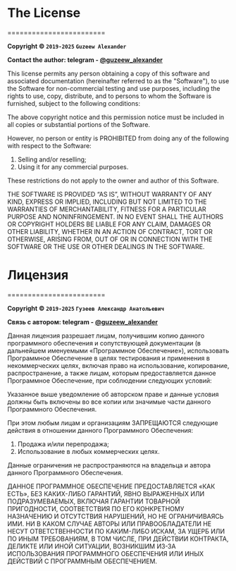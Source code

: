 
# The License
========================

**Copyright © `2019-2025` `Guzeew Alexander`**

**Contact the author: telegram - [@guzeew_alexander](https://t.me/guzeew_alexander)**  

This license permits any person obtaining a copy 
of this software and associated documentation
(hereinafter referred to as the "Software"),
to use the Software for non-commercial testing 
and use purposes, including the rights to use, 
copy, distribute, and to persons to whom the 
Software is furnished, subject to the following 
conditions:

The above copyright notice and this permission notice
must be included in all copies or substantial portions 
of the Software.

However, no person or entity is PROHIBITED from
doing any of the following with respect to the Software:
1) Selling and/or reselling;
2) Using it for any commercial purposes.  

These restrictions do not apply to the owner and author 
of this Software.

THE SOFTWARE IS PROVIDED “AS IS”, WITHOUT WARRANTY OF ANY KIND,
EXPRESS OR IMPLIED, INCLUDING BUT NOT LIMITED TO THE WARRANTIES
OF MERCHANTABILITY, FITNESS FOR A PARTICULAR PURPOSE AND
NONINFRINGEMENT. IN NO EVENT SHALL THE AUTHORS OR COPYRIGHT
HOLDERS BE LIABLE FOR ANY CLAIM, DAMAGES OR OTHER LIABILITY,
WHETHER IN AN ACTION OF CONTRACT, TORT OR OTHERWISE, ARISING
FROM, OUT OF OR IN CONNECTION WITH THE SOFTWARE OR THE USE OR
OTHER DEALINGS IN THE SOFTWARE.


# Лицензия
========================

**Copyright © `2019-2025` `Гузеев Александр Анатольевич`**

**Связь с автором: telegram - [@guzeew_alexander](https://t.me/guzeew_alexander)**  

Данная лицензия разрешает лицам, получившим копию данного 
программного обеспечения и сопутствующей документации 
(в дальнейшем именуемыми «Программное Обеспечение»), 
использовать Программное Обеспечение в целях тестирования 
и применения в некоммерческих целях, включая право 
на использование, копирование, распространение, а также 
лицам, которым предоставляется данное Программное Обеспечение, 
при соблюдении следующих условий:

Указанное выше уведомление об авторском праве и данные условия 
должны быть включены во все копии или значимые части данного 
Программного Обеспечения.

При этом любым лицам и организациям ЗАПРЕЩАЮТСЯ следующие 
действия в отношении данного Программного Обеспечения:
1) Продажа и/или перепродажа; 
2) Использование в любых коммерческих целях.  

Данные ограничения не распространяются на владельца и автора 
данного Программного Обеспечения.

ДАННОЕ ПРОГРАММНОЕ ОБЕСПЕЧЕНИЕ ПРЕДОСТАВЛЯЕТСЯ «КАК ЕСТЬ», 
БЕЗ КАКИХ-ЛИБО ГАРАНТИЙ, ЯВНО ВЫРАЖЕННЫХ ИЛИ ПОДРАЗУМЕВАЕМЫХ, 
ВКЛЮЧАЯ ГАРАНТИИ ТОВАРНОЙ ПРИГОДНОСТИ, СООТВЕТСТВИЯ ПО ЕГО 
КОНКРЕТНОМУ НАЗНАЧЕНИЮ И ОТСУТСТВИЯ НАРУШЕНИЙ, НО НЕ ОГРАНИЧИВАЯСЬ 
ИМИ. НИ В КАКОМ СЛУЧАЕ АВТОРЫ ИЛИ ПРАВООБЛАДАТЕЛИ НЕ НЕСУТ 
ОТВЕТСТВЕННОСТИ ПО КАКИМ-ЛИБО ИСКАМ, ЗА УЩЕРБ ИЛИ ПО ИНЫМ 
ТРЕБОВАНИЯМ, В ТОМ ЧИСЛЕ, ПРИ ДЕЙСТВИИ КОНТРАКТА, ДЕЛИКТЕ ИЛИ ИНОЙ 
СИТУАЦИИ, ВОЗНИКШИМ ИЗ-ЗА ИСПОЛЬЗОВАНИЯ ПРОГРАММНОГО ОБЕСПЕЧЕНИЯ 
ИЛИ ИНЫХ ДЕЙСТВИЙ С ПРОГРАММНЫМ ОБЕСПЕЧЕНИЕМ.
